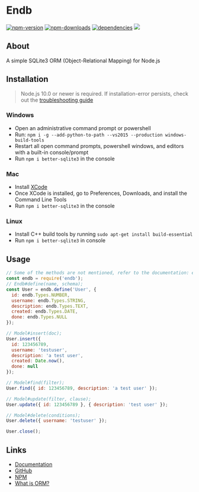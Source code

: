 # Endb

<p>
  <a href="https://www.npmjs.com/package/endb"><img src="https://img.shields.io/npm/v/endb.svg" alt="npm-version" /></a>
  <a href="https://www.npmjs.com/package/endb"><img src="https://img.shields.io/npm/dt/endb.svg" alt="npm-downloads" /></a>
  <a href="https://david-dm.org/chroventer/endb"><img src="https://img.shields.io/david/chroventer/endb.svg" alt="dependencies" /></a>
  <a href="https://github.com/chroventer/endb/stargazers"><img src="https://img.shields.io/github/stars/chroventer/endb.svg?style=social&label=Star"></a>
</p>

## About

A simple SQLite3 ORM (Object-Relational Mapping) for Node.js

## Installation

> Node.js 10.0 or newer is required.
> If installation-error persists, check out the [troubleshooting guide](https://github.com/JoshuaWise/better-sqlite3/blob/master/docs/troubleshooting.md)

### Windows

- Open an administrative command prompt or powershell
- Run: `npm i -g --add-python-to-path --vs2015 --production windows-build-tools`
- Restart all open command prompts, powershell windows, and editors with a built-in console/prompt
- Run `npm i better-sqlite3` in the console

### Mac

- Install [XCode](https://developer.apple.com/xcode)
- Once XCode is installed, go to Preferences, Downloads, and install the Command Line Tools
- Run `npm i better-sqlite3` in the console

### Linux

- Install C++ build tools by running `sudo apt-get install build-essential`
- Run `npm i better-sqlite3` in console

## Usage

```js
// Some of the methods are not mentioned, refer to the documentation: endb.js.org
const endb = require('endb');
// Endb#define(name, schema);
const User = endb.define('User', {
  id: endb.Types.NUMBER,
  username: endb.Types.STRING,
  description: endb.Types.TEXT,
  created: endb.Types.DATE,
  done: endb.Types.NULL
});

// Model#insert(doc);
User.insert({
  id: 123456789,
  username: 'testuser',
  description: 'a test user',
  created: Date.now(),
  done: null
});

// Model#find(filter);
User.find({ id: 123456789, description: 'a test user' });

// Model#update(filter, clause);
User.update({ id: 123456789 }, { description: 'test user' });

// Model#delete(conditions);
User.delete({ username: 'testuser' });

User.close();
```

## Links

- [Documentation](https://endb.js.org)
- [GitHub](https://github.com/chroventer/endb)
- [NPM](https://npmjs.com/endb)
- [What is ORM?](https://wikipedia.org/wiki/Object-relational_mapping)